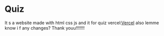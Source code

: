 # Quiz
It s a website made with html css js and it for quiz
vercel:[Vercel](https://quiz-vercel-beige.vercel.app/)
also lemme know i f any changes?
Thank youu!!!!!!!
